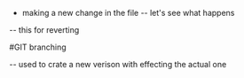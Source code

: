 
- making a new change in the file 
-- let's see what happens

-- this for reverting 

#GIT branching 

-- used to crate a new verison with effecting the actual one 
